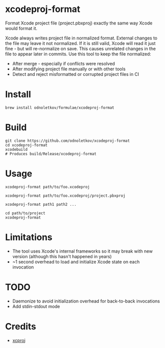 # xcodeproj-format

Format Xcode project file (project.pbxproj) exactly the same way Xcode would
format it.

Xcode always writes project file in normalized format. External changes to the
file may leave it not normalized. If it is still valid, Xcode will read it just
fine - but will re-normalize on save. This causes unrelated changes in the file
to appear later in commits. Use this tool to keep the file normalized:

* After merge - especially if conflicts were resolved
* After modifying project file manually or with other tools
* Detect and reject misformatted or corrupted project files in CI

# Install

    brew install odnoletkov/formulae/xcodeproj-format

# Build

    git clone https://github.com/odnoletkov/xcodeproj-format
    cd xcodeproj-format
    xcodebuild
    # Produces build/Release/xcodeproj-format

# Usage

```
xcodeproj-format path/to/foo.xcodeproj
```
```
xcodeproj-format path/to/foo.xcodeproj/project.pbxproj
```
```
xcodeproj-format path1 path2 ...
```
```
cd path/to/project
xcodeproj-format
```

# Limitations

* The tool uses Xcode's internal frameworks so it may break with new version
  (although this hasn't happened in years)
* ~1 second overhead to load and initialize Xcode state on each invocation

# TODO

* Daemonize to avoid initialization overhead for back-to-back invocations
* Add stdin-stdout mode

# Credits

* [xcproj](https://github.com/0xced/xcproj)
